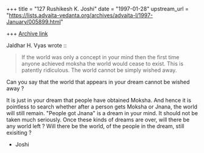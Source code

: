 +++
title = "127 Rushikesh K. Joshi"
date = "1997-01-28"
upstream_url = "https://lists.advaita-vedanta.org/archives/advaita-l/1997-January/005899.html"

+++
[Archive link](https://lists.advaita-vedanta.org/archives/advaita-l/1997-January/005899.html)

Jaldhar H. Vyas wrote ::

> If the world was only a concept in your mind then the first time anyone
> achieved moksha the world would cease to exist.  This is patently
> ridiculous.  The world cannot be simply wished away.


Can you say that the world that appears in your dream cannot be
wished away ?

It is just in your dream that people have obtained Moksha.
And hence it is pointless to search whether after a person gets Moksha
or Jnana, the world will still remain. "People got Jnana" is a dream in
your mind. It should not be taken much seriously.
Once these kinds of dreams are over, will there be any world left ?
Will there be the world, of the people in the dream, still exisiting ?



- Joshi

